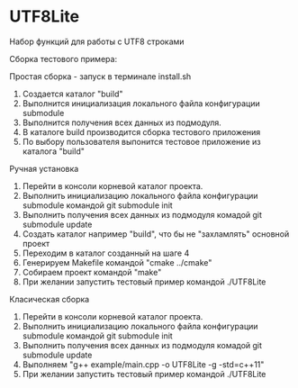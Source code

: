 # UTF8Lite

Набор функций для работы с UTF8 строками

Сборка тестового примера:

  Простая сборка - запуск в терминале install.sh

   1. Создается каталог "build"
   2. Выполнится инициализация локального файла конфигурации submodule
   3. Выполнится получения всех данных из подмодуля.
   4. В каталоге build производится сборка тестового приложения
   5. По выбору пользователя выпонится тестовое приложение из каталога "build"

  Ручная установка
   1. Перейти в консоли корневой каталог проекта.
   2. Выполнить инициализацию  локального файла конфигурации submodule командой 
           git submodule init
   3. Выполнить получения всех данных из подмодуля комадой
           git submodule update
   4. Создать каталог например "build", что бы не "захламлять" основной проект
   5. Переходим в каталог созданный на шаге 4
   6. Генерируем Makefile командой "cmake ../cmake"
   7. Собираем проект командой "make"
   8. При желании запустить тестовый пример командой ./UTF8Lite

  Класическая сборка
   1. Перейти в консоли корневой каталог проекта.
   2. Выполнить инициализацию  локального файла конфигурации submodule командой 
           git submodule init
   3. Выполнить получения всех данных из подмодуля комадой
           git submodule update
   4. Выполняем "g++ example/main.cpp -o UTF8Lite -g -std=c++11"
   5. При желании запустить тестовый пример командой ./UTF8Lite
